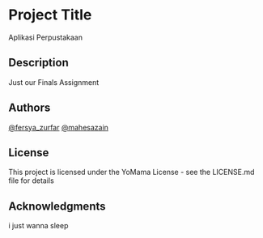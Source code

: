 # Project Title

Aplikasi Perpustakaan

## Description

Just our Finals Assignment


## Authors


[@fersya_zurfar](https://twitter.com/fersya_zufar)
[@mahesazain](https://twitter.com/mahesazain_)

## License

This project is licensed under the YoMama License - see the LICENSE.md file for details

## Acknowledgments
i just wanna sleep
